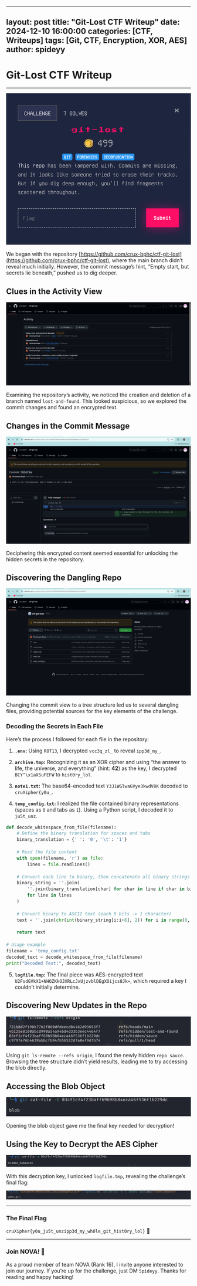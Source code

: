 
---
layout: post
title: "Git-Lost CTF Writeup"
date: 2024-12-10 16:00:00
categories: [CTF, Writeups]
tags: [Git, CTF, Encryption, XOR, AES]
author: spideyy
---



# Git-Lost CTF Writeup
---
![Pasted-image-20241110194126.png](/assets/images/Pasted-image-20241110194126.png)

We began with the repository [https://github.com/crux-bphc/ctf-git-lost](https://github.com/crux-bphc/ctf-git-lost), where the main branch didn’t reveal much initially. However, the commit message’s hint, “Empty start, but secrets lie beneath,” pushed us to dig deeper.

## Clues in the Activity View

![Pasted-image-20241110194321.png](/assets/images/Pasted-image-20241110194321.png)

Examining the repository’s activity, we noticed the creation and deletion of a branch named `lost-and-found`. This looked suspicious, so we explored the commit changes and found an encrypted text.

## Changes in the Commit Message

![Pasted-image-20241110194510.png](/assets/images/Pasted-image-20241110194510.png)

Deciphering this encrypted content seemed essential for unlocking the hidden secrets in the repository.

## Discovering the Dangling Repo

![Pasted-image-20241110194614.png](/assets/images/Pasted-image-20241110194614.png)

Changing the commit view to a tree structure led us to several dangling files, providing potential sources for the key elements of the challenge.

### Decoding the Secrets in Each File

Here’s the process I followed for each file in the repository:

1. **`.env`:** Using `ROT13`, I decrypted `vcc3q_zl_` to reveal `ipp3d_my_`.
    
2. **`archive.tmp`:** Recognizing it as an XOR cipher and using “the answer to life, the universe, and everything” (hint: **42**) as the key, I decrypted `BCY^\x1aXSuFEFW` to `hist0ry_lol`.
    
3. **`note1.txt`:** The base64-encoded text `Y3J1WGlwaGVye3kwdV8K` decoded to `cruXipher{y0u_`.
    
4. **`temp_config.txt`:** I realized the file contained binary representations (spaces as `0` and tabs as `1`). Using a Python script, I decoded it to `ju5t_unz`.
    
```python
def decode_whitespace_from_file(filename):
    # Define the binary translation for spaces and tabs
    binary_translation = {' ': '0', '\t': '1'}
    
    # Read the file content
    with open(filename, 'r') as file:
        lines = file.readlines()
    
    # Convert each line to binary, then concatenate all binary strings
    binary_string = ''.join(
        ''.join(binary_translation[char] for char in line if char in binary_translation)
        for line in lines
    )
    
    # Convert binary to ASCII text (each 8 bits -> 1 character)
    text = ''.join(chr(int(binary_string[i:i+8], 2)) for i in range(0, len(binary_string), 8))
    
    return text

# Usage example
filename = 'temp_config.txt'
decoded_text = decode_whitespace_from_file(filename)
print("Decoded Text:", decoded_text)
```
    
5. **`logfile.tmp`:** The final piece was AES-encrypted text `U2FsdGVkX1+NHOZKkOJXRLcJxUjzvblDEgXOijcs8Jk=`, which required a key I couldn’t initially determine.
    

## Discovering New Updates in the Repo

![Pasted-image-20241110200554.png](/assets/images/Pasted-image-20241110200554.png)

Using `git ls-remote --refs origin`, I found the newly hidden `repo sauce`. Browsing the tree structure didn’t yield results, leading me to try accessing the blob directly.

## Accessing the Blob Object

![Pasted-image-20241110200835.png](/assets/images/Pasted-image-20241110200835.png)

Opening the blob object gave me the final key needed for decryption!

## Using the Key to Decrypt the AES Cipher

![Pasted-image-20241110201026.png](/assets/images/Pasted-image-20241110201026.png)

With this decryption key, I unlocked `logfile.tmp`, revealing the challenge’s final flag:

![Pasted-image-20241110201055.png](/assets/images/Pasted-image-20241110201055.png)

---

### The Final Flag

`cruXipher{y0u_ju5t_unzipp3d_my_wh0le_git_hist0ry_lol}` 🎉

---

### Join NOVA! 🌌

As a proud member of team NOVA (Rank 16), I invite anyone interested to join our journey. If you’re up for the challenge, just DM `5pideyy`. Thanks for reading and happy hacking!